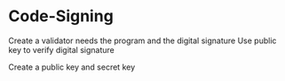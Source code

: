 # Code-Signing
Create a validator needs the program and the digital signature 
Use public key to verify digital signature 

Create a public key and secret key

